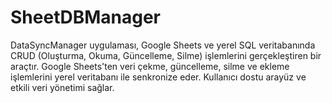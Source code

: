 # SheetDBManager
DataSyncManager uygulaması, Google Sheets ve yerel SQL veritabanında CRUD (Oluşturma, Okuma, Güncelleme, Silme) işlemlerini gerçekleştiren bir araçtır. Google Sheets'ten veri çekme, güncelleme, silme ve ekleme işlemlerini yerel veritabanı ile senkronize eder. Kullanıcı dostu arayüz ve etkili veri yönetimi sağlar.

